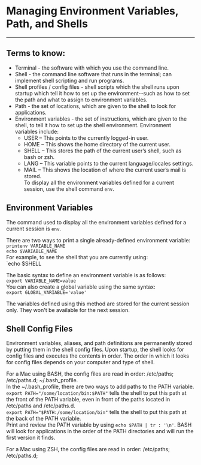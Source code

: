 # Managing Environment Variables, Path, and Shells
---

## Terms to know:

- Terminal - the software with which you use the command line.
- Shell - the command line software that runs in the terminal; can implement shell scripting and run programs.
- Shell profiles / config files - shell scripts which the shell runs upon startup which tell it how to set up the environment--such as how to set the path and what to assign to environment variables.
- Path - the set of locations, which are given to the shell to look for applications.
- Environment variables - the set of instructions, which are given to the shell, to tell it how to set up the shell environment. Environment variables include:
  - USER – This points to the currently logged-in user.
  - HOME – This shows the home directory of the current user.
  - SHELL – This stores the path of the current user’s shell, such as bash or zsh.
  - LANG – This variable points to the current language/locales settings.
  - MAIL – This shows the location of where the current user’s mail is stored.\
To display all the environment variables defined for a current session, use the shell command `env`.


## Environment Variables

The command used to display all the environment variables defined for a current session is `env`.

There are two ways to print a single already-defined environment variable:\
`printenv VARIABLE_NAME`\
`echo $VARIABLE_NAME`\
For example, to see the shell that you are currently using:\
`echo $SHELL

The basic syntax to define an environment variable is as follows:\
`export VARIABLE_NAME=value`\
You can also create a global variable using the same syntax:\
`export GLOBAL_VARIABLE='value'`

The variables defined using this method are stored for the current session only. They won't be available for the next session.

## Shell Config Files

Environment variables, aliases, and path definitions are permanently stored by putting them in the shell config files. Upon startup, the shell looks for config files and executes the contents in order. The order in which it looks for config files depends on your computer and type of shell.

For a Mac using BASH, the config files are read in order: /etc/paths; /etc/paths.d; ~/.bash_profile.\
In the ~/.bash_profile, there are two ways to add paths to the PATH variable.\
`export PATH="/some/location/bin:$PATH"` tells the shell to put this path at the front of the PATH variable, even in front of the paths located in /etc/paths and /etc/paths.d.\
`export PATH="$PATH:/some/location/bin"` tells the shell to put this path at the back of the PATH variable.\
Print and review the PATH variable by using `echo $PATH | tr : '\n'`. BASH will look for applications in the order of the PATH directories and will run the first version it finds.

For a Mac using ZSH, the config files are read in order: /etc/paths; /etc/paths.d;







